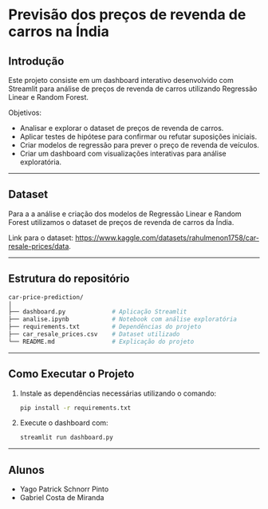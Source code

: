 # Previsão dos preços de revenda de carros na Índia

## Introdução

Este projeto consiste em um dashboard interativo desenvolvido com Streamlit para análise de preços de revenda de carros utilizando Regressão Linear e Random Forest. 

Objetivos:
- Analisar e explorar o dataset de preços de revenda de carros.
- Aplicar testes de hipótese para confirmar ou refutar suposições iniciais.
- Criar modelos de regressão para prever o preço de revenda de veículos.
- Criar um dashboard com visualizações interativas para análise exploratória.

---

## Dataset

Para a a análise e criação dos modelos de Regressão Linear e Random Forest utilizamos o dataset de preços de revenda de carros da Índia.

Link para o dataset: https://www.kaggle.com/datasets/rahulmenon1758/car-resale-prices/data.

---

## Estrutura do repositório

```bash
car-price-prediction/
│
├── dashboard.py             # Aplicação Streamlit
├── analise.ipynb            # Notebook com análise exploratória
├── requirements.txt         # Dependências do projeto
├── car_resale_prices.csv    # Dataset utilizado
└── README.md                # Explicação do projeto
```

---

## Como Executar o Projeto

1. Instale as dependências necessárias utilizando o comando:

   ```bash
   pip install -r requirements.txt
   ```

2. Execute o dashboard com:

   ```bash
   streamlit run dashboard.py
   ```

---

## Alunos
- Yago Patrick Schnorr Pinto
- Gabriel Costa de Miranda
